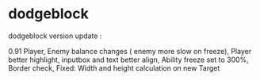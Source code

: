 # dodgeblock
 dodgeblock
 version update :

 0.91 Player, Enemy balance changes  ( enemy more slow on freeze), Player better highlight,
    inputbox and text better align, Ability freeze set to 300%, Border check, Fixed: Width 
    and height calculation on new Target 

